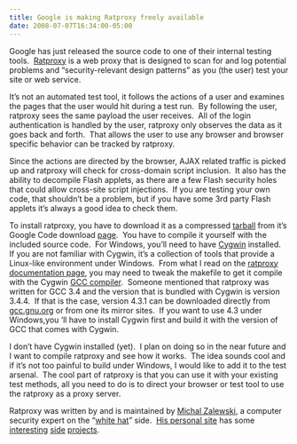 ```yaml
---
title: Google is making Ratproxy freely available
date: 2008-07-07T16:34:00-05:00
---
```

Google has just released the source code to one of their internal testing tools.  [Ratproxy](http://code.google.com/p/ratproxy/ "ratproxy - passive web application security assessment tool") is a web proxy that is designed to scan for and log potential problems and “security-relevant design patterns” as you (the user) test your site or web service.

It’s not an automated test tool, it follows the actions of a user and examines the pages that the user would hit during a test run.  By following the user, ratproxy sees the same payload the user receives.  All of the login authentication is handled by the user, ratproxy only observes the data as it goes back and forth.  That allows the user to use any browser and browser specific behavior can be tracked by ratproxy.

Since the actions are directed by the browser, AJAX related traffic is picked up and ratproxy will check for cross-domain script inclusion.  It also has the ability to decompile Flash applets, as there are a few Flash security holes that could allow cross-site script injections.  If you are testing your own code, that shouldn’t be a problem, but if you have some 3rd party Flash applets it&#8217;s always a good idea to check them.

To install ratproxy, you have to download it as a compressed [tarball](http://en.wikipedia.org/wiki/Tarball) from it&#8217;s Google Code download [page](http://code.google.com/p/ratproxy/downloads/list).  You have to compile it yourself with the included source code.  For Windows, you&#8217;ll need to have [Cygwin](http://www.cygwin.com/) installed.  If you are not familiar with Cygwin, it&#8217;s a collection of tools that provide a Linux-like environment under Windows.  From what I read on the [ratproxy documentation page](http://code.google.com/p/ratproxy/wiki/RatproxyDoc), you may need to tweak the makefile to get it compile with the Cygwin [GCC compiler](http://gcc.gnu.org/).  Someone mentioned that ratproxy was written for GCC 3.4 and the version that is bundled with Cygwin is version 3.4.4.  If that is the case, version 4.3.1 can be downloaded directly from [gcc.gnu.org](http://gcc.gnu.org/) or from one its mirror sites.  If you want to use 4.3 under Windows,you &#8216;ll have to install Cygwin first and build it with the version of GCC that comes with Cygwin.

I don&#8217;t have Cygwin installed (yet).  I plan on doing so in the near future and I want to compile ratproxy and see how it works.  The idea sounds cool and if it&#8217;s not too painful to build under Windows, I would like to add it to the test arsenal.  The cool part of ratproxy is that you can use it with your existing test methods, all you need to do is to direct your browser or test tool to use the ratproxy as a proxy server.

Ratproxy was written by and is maintained by [Michal Zalewski](http://en.wikipedia.org/wiki/Michal_Zalewski), a computer security expert on the &#8220;[white hat](http://en.wikipedia.org/wiki/White_hat)&#8221; side.  [His personal site](http://lcamtuf.coredump.cx/) has some [interesting](http://lcamtuf.coredump.cx/blog.shtml "Blog generator is a variant of Catty, hand-fed on thousands of blogs. Give it a subject to start with. It will then recursively fuel itself and spawn an elaborate blog entry on any subject.") [side](http://lcamtuf.coredump.cx/evilfinder/ "Evil finder is a cool hack that employs numerology to conclusively prove the evilness of a given subject.") [projects](http://lcamtuf.coredump.cx/robot/ "Robots!").
